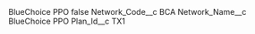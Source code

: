 <?xml version="1.0" encoding="UTF-8"?>
<CustomMetadata xmlns="http://soap.sforce.com/2006/04/metadata" xmlns:xsi="http://www.w3.org/2001/XMLSchema-instance" xmlns:xsd="http://www.w3.org/2001/XMLSchema">
    <label>BlueChoice PPO</label>
    <protected>false</protected>
    <values>
        <field>Network_Code__c</field>
        <value xsi:type="xsd:string">BCA</value>
    </values>
    <values>
        <field>Network_Name__c</field>
        <value xsi:type="xsd:string">BlueChoice PPO</value>
    </values>
    <values>
        <field>Plan_Id__c</field>
        <value xsi:type="xsd:string">TX1</value>
    </values>
</CustomMetadata>

